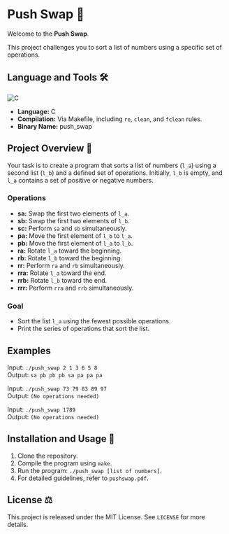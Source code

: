 # Push Swap 🔄

Welcome to the **Push Swap**.

This project challenges you to sort a list of numbers using a specific set of operations.

## Language and Tools 🛠️

![C](https://img.shields.io/badge/C-00599C?style=for-the-badge&logo=c&logoColor=white)

- **Language:** C
- **Compilation:** Via Makefile, including `re`, `clean`, and `fclean` rules.
- **Binary Name:** push_swap

## Project Overview 🔎

Your task is to create a program that sorts a list of numbers (`l_a`) using a second list (`l_b`) and a defined set of operations. Initially, `l_b` is empty, and `l_a` contains a set of positive or negative numbers.

### Operations

- **sa:** Swap the first two elements of `l_a`.
- **sb:** Swap the first two elements of `l_b`.
- **sc:** Perform `sa` and `sb` simultaneously.
- **pa:** Move the first element of `l_b` to `l_a`.
- **pb:** Move the first element of `l_a` to `l_b`.
- **ra:** Rotate `l_a` toward the beginning.
- **rb:** Rotate `l_b` toward the beginning.
- **rr:** Perform `ra` and `rb` simultaneously.
- **rra:** Rotate `l_a` toward the end.
- **rrb:** Rotate `l_b` toward the end.
- **rrr:** Perform `rra` and `rrb` simultaneously.

### Goal

- Sort the list `l_a` using the fewest possible operations.
- Print the series of operations that sort the list.

## Examples

Input: `./push_swap 2 1 3 6 5 8`<br/>
Output: `sa pb pb pb sa pa pa pa`<br/>

Input: `./push_swap 73 79 83 89 97`<br/>
Output: `(No operations needed)`<br/>

Input:  `./push_swap 1789`<br/>
Output: `(No operations needed)`<br/>


## Installation and Usage 💾

1. Clone the repository.
2. Compile the program using `make`.
3. Run the program: `./push_swap [list of numbers]`.
4. For detailed guidelines, refer to `pushswap.pdf`.

## License ⚖️

This project is released under the MIT License. See `LICENSE` for more details.
